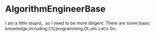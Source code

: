 # AlgorithmEngineerBase
I am a little stupid，so I need to be more diligent.  There are some basic knowledge,including CV,programming,DL,etc.Let's Go. 
